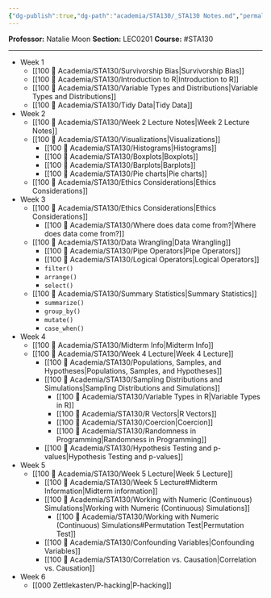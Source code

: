```yaml
---
{"dg-publish":true,"dg-path":"academia/STA130/_STA130 Notes.md","permalink":"/academia/sta-130/sta-130-notes/","created":"2024-01-15T15:36:05.063-05:00","updated":"2024-02-13T19:44:38.219-05:00"}
---
```



**Professor:** Natalie Moon
**Section:** LEC0201
**Course:** #STA130 

---
- Week 1
	- [[100 📒 Academia/STA130/Survivorship Bias\|Survivorship Bias]]
	- [[100 📒 Academia/STA130/Introduction to R\|Introduction to R]]
	- [[100 📒 Academia/STA130/Variable Types and Distributions\|Variable Types and Distributions]]
	- [[100 📒 Academia/STA130/Tidy Data\|Tidy Data]]
- Week 2
	- [[100 📒 Academia/STA130/Week 2 Lecture Notes\|Week 2 Lecture Notes]]
	- [[100 📒 Academia/STA130/Visualizations\|Visualizations]]
		- [[100 📒 Academia/STA130/Histograms\|Histograms]]
		- [[100 📒 Academia/STA130/Boxplots\|Boxplots]]
		- [[100 📒 Academia/STA130/Barplots\|Barplots]]
		- [[100 📒 Academia/STA130/Pie charts\|Pie charts]]
	- [[100 📒 Academia/STA130/Ethics Considerations\|Ethics Considerations]]
- Week 3
	- [[100 📒 Academia/STA130/Ethics Considerations\|Ethics Considerations]]
		- [[100 📒 Academia/STA130/Where does data come from?\|Where does data come from?]]
	- [[100 📒 Academia/STA130/Data Wrangling\|Data Wrangling]]
		- [[100 📒 Academia/STA130/Pipe Operators\|Pipe Operators]]
		- [[100 📒 Academia/STA130/Logical Operators\|Logical Operators]]
		- `filter()`
		- `arrange()`
		- `select()`
	- [[100 📒 Academia/STA130/Summary Statistics\|Summary Statistics]]
		- `summarize()`
		- `group_by()`
		- `mutate()`
		- `case_when()`
- Week 4
	- [[100 📒 Academia/STA130/Midterm Info\|Midterm Info]]
	- [[100 📒 Academia/STA130/Week 4 Lecture\|Week 4 Lecture]]
		- [[100 📒 Academia/STA130/Populations, Samples, and Hypotheses\|Populations, Samples, and Hypotheses]]
		- [[100 📒 Academia/STA130/Sampling Distributions and Simulations\|Sampling Distributions and Simulations]]
			- [[100 📒 Academia/STA130/Variable Types in R\|Variable Types in R]]
			- [[100 📒 Academia/STA130/R Vectors\|R Vectors]]
			- [[100 📒 Academia/STA130/Coercion\|Coercion]]
			- [[100 📒 Academia/STA130/Randomness in Programming\|Randomness in Programming]]
		- [[100 📒 Academia/STA130/Hypothesis Testing and p-values\|Hypothesis Testing and p-values]]
- Week 5
	- [[100 📒 Academia/STA130/Week 5 Lecture\|Week 5 Lecture]]
		- [[100 📒 Academia/STA130/Week 5 Lecture#Midterm Information\|Midterm information]]
		- [[100 📒 Academia/STA130/Working with Numeric (Continuous) Simulations\|Working with Numeric (Continuous) Simulations]]
			- [[100 📒 Academia/STA130/Working with Numeric (Continuous) Simulations#Permutation Test\|Permutation Test]]
		- [[100 📒 Academia/STA130/Confounding Variables\|Confounding Variables]]
		- [[100 📒 Academia/STA130/Correlation vs. Causation\|Correlation vs. Causation]]
- Week 6
	- [[000 Zettlekasten/P-hacking\|P-hacking]]